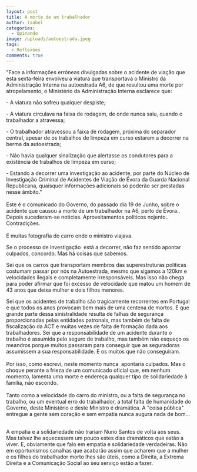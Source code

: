 ```yaml
---
layout: post
title: A morte de um trabalhador
author: isabel
categories:
  - Opinando
image: /uploads/autoestrada.jpeg
tags:
  - Reflexões
comments: true
---
```

"Face a informa&ccedil;&otilde;es err&oacute;neas divulgadas sobre o acidente de via&ccedil;&atilde;o que esta sexta-feira envolveu a viatura que transportava o Ministro da Administra&ccedil;&atilde;o Interna na autoestrada A6, de que resultou uma morte por atropelamento, o Ministério da Administra&ccedil;&atilde;o Interna esclarece que:

\- A viatura n&atilde;o sofreu qualquer despiste;

\- A viatura circulava na faixa de rodagem, de onde nunca saiu, quando o trabalhador a atravessa;

\- O trabalhador atravessou a faixa de rodagem, pr&oacute;xima do separador central, apesar de os trabalhos de limpeza em curso estarem a decorrer na berma da autoestrada;

\- N&atilde;o havia qualquer sinaliza&ccedil;&atilde;o que alertasse os condutores para a exist&ecirc;ncia de trabalhos de limpeza em curso;

\- Estando a decorrer uma investiga&ccedil;&atilde;o ao acidente, por parte do N&uacute;cleo de Investiga&ccedil;&atilde;o Criminal de Acidentes de Via&ccedil;&atilde;o de &Eacute;vora da Guarda Nacional Republicana, quaisquer informa&ccedil;&otilde;es adicionais s&oacute; poder&atilde;o ser prestadas nesse &acirc;mbito."<br><br>Este é o comunicado do Governo, do passado dia 19 de Junho, sobre o acidente que causou a morte de um trabalhador na A6, perto de &Eacute;vora..<br>Depois sucederam-se noticias. Aproveitamentos pol&iacute;ticos nojento.. Contradi&ccedil;&otilde;es.<br><br>E muitas fotografia do carro onde o ministro viajava.

Se o processo de investiga&ccedil;&atilde;o&nbsp; est&aacute; a decorrer, n&atilde;o faz sentido apontar culpados, concordo. Mas h&aacute; coisas que sabemos.

Sei que os carros que transportam membros das superestruturas politicas costumam passar por n&oacute;s na Autoestrada, mesmo que sigamos a 120km e velocidades ilegais e completamente irrespons&aacute;veis. Mas isso n&atilde;o chega para poder afirmar que foi excesso de velocidade que matou um homem de 43 anos que deixa mulher e dois filhos menores.

Sei que os acidentes de trabalho s&atilde;o tragicamente recorrentes em Portugal e que todos os anos provocam bem mais de uma centena de mortos. E que grande parte dessa sinistralidade resulta de falhas de seguran&ccedil;a proporcionadas pelas entidades patronais, mas também de falta de fiscaliza&ccedil;&atilde;o da ACT e muitas vezes de falta de forma&ccedil;&atilde;o dada aos trabalhadores. Sei que a responsabilidade de um acidente durante o trabalho é assumida pelo seguro de trabalho, mas também n&atilde;o esque&ccedil;o os meandros porque muitos passaram para conseguir que as seguradoras assumissem a sua responsabilidade. E os muitos que n&atilde;o conseguiram.<br><br>Por isso, como escrevi, neste momento nunca&nbsp; apontaria culpados. Mas o choque perante a frieza de um comunicado oficial que, em nenhum momento, lamenta uma morte e endere&ccedil;a qualquer tipo de solidariedade &agrave; fam&iacute;lia, n&atilde;o escondo.<br><br>Tanto como a velocidade do carro do ministro, ou a falta de seguran&ccedil;a no trabalho, ou um eventual erro do trabalhador, a total falta de humanidade do Governo, deste Ministério e deste Ministro é dram&aacute;tica. A "coisa p&uacute;blica" entregue a gente sem cora&ccedil;&atilde;o e sem empatia nunca augura nada de bom...

<br>A empatia e a solidariedade n&atilde;o trariam Nuno Santos de volta aos seus. Mas talvez lhe aquecessem um pouco estes dias dram&aacute;ticos que est&atilde;o a viver. E, obviamente que falo em empatia e solidariedade verdadeiras. N&atilde;o em oportunismos canalhas que acabar&atilde;o assim que acharem que a mulher e os filhos do trabalhador morto lhes s&atilde;o &uacute;teis, como a Direita, a Extrema Direita e a Comunica&ccedil;&atilde;o Social ao seu servi&ccedil;o est&atilde;o a fazer.

&nbsp;
